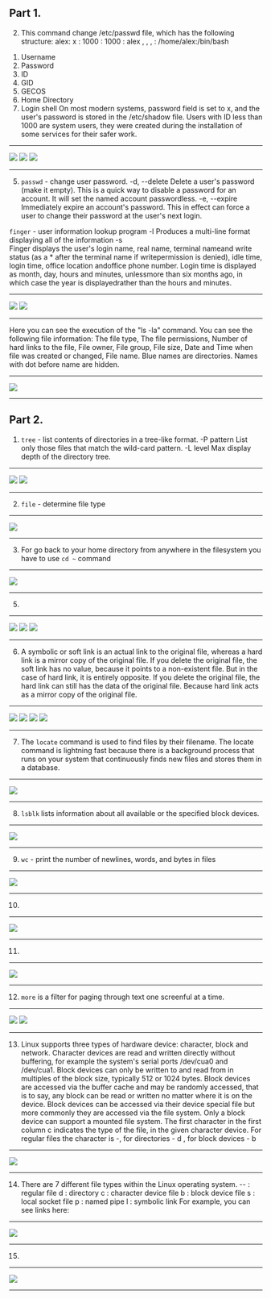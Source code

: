 ## Part 1.
2) This command change /etc/passwd file, which has the following structure:
alex: x : 1000 : 1000 : alex , , , : /home/alex:/bin/bash
1. Username
2. Password
3. ID
4. GID
5. GECOS
6. Home Directory
7. Login shell
On most modern systems, password field is set to x, and the user's password is stored in the /etc/shadow file.
Users with ID less than 1000 are system users, they were created during the installation of some services for their safer work.

------------


![](https://github.com/AlexGurtoff/DevOps_online_Kyiv_2021Q3/blob/master/m5/task5.1/Log_as_a_root.jpg)
![](https://github.com/AlexGurtoff/DevOps_online_Kyiv_2021Q3/blob/master/m5/task5.1/change_personal_info.jpg)
![](https://github.com/AlexGurtoff/DevOps_online_Kyiv_2021Q3/blob/master/m5/task5.1/change_personal_info2.jpg)

------------

5) `passwd` - change user password. 
  -d, --delete
           Delete a user's password (make it empty). This is a quick way
           to disable a password for an account. It will set the named
           account passwordless.
	-e, --expire
           Immediately expire an account's password. This in effect can
           force a user to change their password at the user's next
           login.
		   
`finger` - user information lookup program
-l
Produces a multi-line format displaying all of the information
-s      
Finger displays the user's login name, real name, terminal nameand write status (as a * after the terminal name if writepermission is denied), idle time, login time, office location andoffice phone number.
Login time is displayed as month, day, hours and minutes, unlessmore than six months ago, in which case the year is displayedrather than the hours and minutes.

------------

![](https://github.com/AlexGurtoff/DevOps_online_Kyiv_2021Q3/blob/master/m5/task5.1/passwd-e.jpg)
![](https://github.com/AlexGurtoff/DevOps_online_Kyiv_2021Q3/blob/master/m5/task5.1/finger-s.jpg)

------------

Here you can see the execution of the "ls -la" command. You can see the following file information: The file type, The file permissions, Number of hard links to the file, File owner, File group, File size, Date and Time when file was created or changed, File name. Blue names are directories. Names with dot before name are hidden.

------------

![](https://github.com/AlexGurtoff/DevOps_online_Kyiv_2021Q3/blob/master/m5/task5.1/ls-la_home_directory.jpg)


------------

## Part 2.
1) `tree` - list contents of directories in a tree-like format.
-P pattern
List only those files that match the wild-card pattern.
-L level
Max display depth of the directory tree.

------------

![](https://github.com/AlexGurtoff/DevOps_online_Kyiv_2021Q3/blob/master/m5/task5.1/tree-ap.jpg)
![](https://github.com/AlexGurtoff/DevOps_online_Kyiv_2021Q3/blob/master/m5/task5.1/tree-aL.jpg)

------------

2) `file` - determine file type

------------

![](https://github.com/AlexGurtoff/DevOps_online_Kyiv_2021Q3/blob/master/m5/task5.1/file_command.jpg)

------------

3) For go back to your home directory from anywhere in the filesystem you have to use `cd ~` command

------------

![](https://github.com/AlexGurtoff/DevOps_online_Kyiv_2021Q3/blob/master/m5/task5.1/Navigation.jpg)

------------

5)

------------

![](https://github.com/AlexGurtoff/DevOps_online_Kyiv_2021Q3/blob/master/m5/task5.1/file_tree_root.jpg)
![](https://github.com/AlexGurtoff/DevOps_online_Kyiv_2021Q3/blob/master/m5/task5.1/CP_file.jpg)
![](https://github.com/AlexGurtoff/DevOps_online_Kyiv_2021Q3/blob/master/m5/task5.1/rm_filetree.jpg)

------------

6) A symbolic or soft link is an actual link to the original file, whereas a hard link is a mirror copy of the original file. If you delete the original file, the soft link has no value, because it points to a non-existent file. But in the case of hard link, it is entirely opposite. If you delete the original file, the hard link can still has the data of the original file. Because hard link acts as a mirror copy of the original file.

------------

![](https://github.com/AlexGurtoff/DevOps_online_Kyiv_2021Q3/blob/master/m5/task5.1/bash_history_copied.jpg)
![](https://github.com/AlexGurtoff/DevOps_online_Kyiv_2021Q3/blob/master/m5/task5.1/links_create_and_cat_them.jpg)
![](https://github.com/AlexGurtoff/DevOps_online_Kyiv_2021Q3/blob/master/m5/task5.1/change_data_softlink.jpg)
![](https://github.com/AlexGurtoff/DevOps_online_Kyiv_2021Q3/blob/master/m5/task5.1/mv_links_and_delete_labwork2.jpg)

------------

7) The `locate` command is used to find files by their filename. The locate command is lightning fast because there is a background process that runs on your system that continuously finds new files and stores them in a database.

------------

![](https://github.com/AlexGurtoff/DevOps_online_Kyiv_2021Q3/blob/master/m5/task5.1/locate_squid_traceroute.jpg)

------------

8) `lsblk` lists information about all available or the specified block devices.

------------

![](https://github.com/AlexGurtoff/DevOps_online_Kyiv_2021Q3/blob/master/m5/task5.1/lsblk.jpg)

------------

9) `wc` - print the number of newlines, words, and bytes in files

------------

![](https://github.com/AlexGurtoff/DevOps_online_Kyiv_2021Q3/blob/master/m5/task5.1/wc_and_grep.jpg)

------------

10)

------------

![](https://github.com/AlexGurtoff/DevOps_online_Kyiv_2021Q3/blob/master/m5/task5.1/find_etc_host.jpg)

------------

11)

------------

![](https://github.com/AlexGurtoff/DevOps_online_Kyiv_2021Q3/blob/master/m5/task5.1/ls_and_grep.jpg)

------------

12) `more` is a filter for paging through text one screenful at a time.

------------

![](https://github.com/AlexGurtoff/DevOps_online_Kyiv_2021Q3/blob/master/m5/task5.1/save_content_into_file_and_view_it.jpg)
![](https://github.com/AlexGurtoff/DevOps_online_Kyiv_2021Q3/blob/master/m5/task5.1/more_command.jpg)

------------

13) Linux supports three types of hardware device: character, block and network. Character devices are read and written directly without buffering, for example the system's serial ports /dev/cua0 and /dev/cua1. Block devices can only be written to and read from in multiples of the block size, typically 512 or 1024 bytes. Block devices are accessed via the buffer cache and may be randomly accessed, that is to say, any block can be read or written no matter where it is on the device. Block devices can be accessed via their device special file but more commonly they are accessed via the file system. Only a block device can support a mounted file system. 
The first character in the first column c indicates the type of the file, in the given character device. For regular files the character is -, for directories - d , for block devices - b

------------

![](https://github.com/AlexGurtoff/DevOps_online_Kyiv_2021Q3/blob/master/m5/task5.1/ls-l-dev.jpg)

------------

14) There are 7 different file types within the Linux operating system.
-- : regular file
d : directory
c : character device file
b : block device file
s : local socket file
p : named pipe
l : symbolic link
For example, you can see links here:

------------

![](https://github.com/AlexGurtoff/DevOps_online_Kyiv_2021Q3/blob/master/m5/task5.1/link_type.jpg)

------------

15)

------------

![](https://github.com/AlexGurtoff/DevOps_online_Kyiv_2021Q3/blob/master/m5/task5.1/List_the_first_5_directory_files.jpg)

------------

